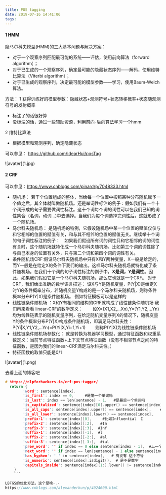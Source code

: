 ```yaml
---
title: POS tagging
date: 2019-07-16 14:41:06
tags:
---
```



#### 1 HMM

隐马尔科夫模型(HMM)的三大基本问题与解决方案：
- 对于一个观察序列匹配最可能的系统——评估，使用前向算法（forward algorithm）；
- 对于已生成的一个观察序列，确定最可能的隐藏状态序列——解码，使用维特比算法（Viterbi algorithm）；
- 对于已生成的观察序列，决定最可能的模型参数——学习，使用Baum-Welch算法。

<!--more-->

方法：
1 获得训练好的模型参数：隐藏状态+观测符号+状态转移概率+状态随观测符号的发射概率
- 标注了的话很好算
- 没标注的话，通过一些辅助资源，利用前向-后向算法学习一个hmm

2 维特比算法
- 根据模型和观测序列，确定隐藏状态

可以参见： https://github.com/IdearHui/posTag
<div style="width: 600px; margin: auto">![avater](1.jpg)</div>




#### 2 CRF

可以参见：https://www.cnblogs.com/pinard/p/7048333.html

- 随机场： 若干个位置组成的整体，当给每一个位置中按照某种分布随机赋予一个值之后，其全体就叫做随机场。还是举词性标注的例子：假如我们有一个十个词形成的句子需要做词性标注。这十个词每个词的词性可以在我们已知的词性集合（名词，动词...)中去选择。当我们为每个词选择完词性后，这就形成了一个随机场。
- 马尔科夫随机场： 是随机场的特例，它假设随机场中某一个位置的赋值仅仅与和它相邻的位置的赋值有关，和与其不相邻的位置的赋值无关。继续举十个词的句子词性标注的例子：　如果我们假设所有词的词性只和它相邻的词的词性有关时，这个随机场就特化成一个马尔科夫随机场。比如第三个词的词性除了与自己本身的位置有关外，只与第二个词和第四个词的词性有关。　
- 条件随机场CRF:假设马尔科夫随机场中只有X和Y两种变量，X一般是给定的，而Y一般是在给定X的条件下我们的输出。这样马尔科夫随机场就特化成了条件随机场。在我们十个词的句子词性标注的例子中，**X是词，Y是词性**。因此，如果我们假设它是一个马尔科夫随机场，那么它也就是一个CRF。
对于CRF，我们给出准确的数学语言描述：
设X与Y是随机变量，P(Y|X)是给定X时Y的条件概率分布，若随机变量Y构成的是一个马尔科夫随机场，则称条件概率分布P(Y|X)是条件随机场。
例如特征模板可以是这样的
- 线性链条件随机场 ：X和Y有相同的结构的CRF就构成了线性链条件随机场
我们再来看看 linear-CRF的数学定义：
　　设X=(X1,X2,...Xn),Y=(Y1,Y2,...Yn)均为线性链表示的随机变量序列，在给定随机变量序列X的情况下，随机变量Y的条件概率分布P(Y|X)构成条件随机场，即满足马尔科夫性：
P(Yi|X,Y1,Y2,...Yn)=P(Yi|X,Yi−1,Yi+1)
　　则称P(Y|X)为线性链条件随机场
- 线性链条件随机场参数化： 就是转换为机器学习模型，通过特征函数和权重系数定义：当前节点特征函数+上下文节点特征函数（没有不相邻节点之间的特征函数，是因为我们的linear-CRF满足马尔科夫性。）
- 特征函数的取值只能是0/1

<div style="width: 600px; margin: auto">![avater](1.png)</div>

去看上面的博客吧

```c
# https://nlpforhackers.io/crf-pos-tagger/
  return {
        'word': sentence[index],
        'is_first': index == 0,     #是第一个单词吗
        'is_last': index == len(sentence) - 1,   #是最后一个单词吗
        'is_capitalized': sentence[index][0].upper() == sentence[index][0],  #是否首字母大写
        'is_all_caps': sentence[index].upper() == sentence[index],    #是否大写后还是他本身
        'is_all_lower': sentence[index].lower() == sentence[index],    #是否小写后还是他本身
        'prefix-1': sentence[index][0],     #比如Influential  I
        'prefix-2': sentence[index][:2],   #In
        'prefix-3': sentence[index][:3],  #Inf
        'suffix-1': sentence[index][-1],  #l
        'suffix-2': sentence[index][-2:],  #al
        'suffix-3': sentence[index][-3:],  #ial
        'prev_word': '' if index == 0 else sentence[index - 1],  #上一个单词
        'next_word': '' if index == len(sentence) - 1 else sentence[index + 1],  #下一个单词
        'has_hyphen': '-' in sentence[index],   # 有没有-这个符号
        'is_numeric': sentence[index].isdigit(),  # 是不是数字
        'capitals_inside': sentence[index][1:].lower() != sentence[index][1:] # 除了第一个字母外 有没有大写的字母
    }
    ```

LBFGS的优化方法，这个是啥-.-
https://www.cnblogs.com/alexanderkun/p/4024600.html